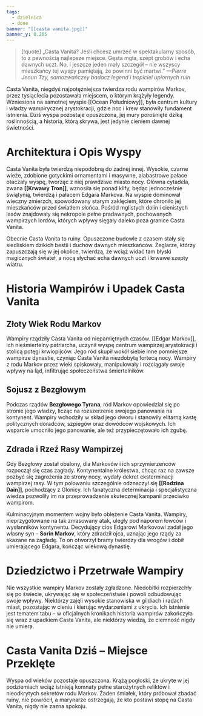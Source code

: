 ```yaml
---
tags:
  - dzielnica
  - done
banner: "[[casta vanita.jpg]]"
banner_y: 0.265
---
```

>[!quote] „Casta Vanita? Jeśli chcesz umrzeć w spektakularny sposób, to z pewnością najlepsze miejsce. Gęsta mgła, szept grobów i echa dawnych uczt. No, i jeszcze jeden mały szczegół – nie wszyscy mieszkańcy tej wyspy pamiętają, że powinni być martwi.”
>*—Pierre Jeoun Tzy, samozwańczey badacz legend i tropiciel upiornych ruin*

Casta Vanita, niegdyś najpotężniejsza twierdza rodu wampirów Markov, przez tysiąclecia pozostawała miejscem, o którym krążyły legendy. Wzniesiona na samotnej wyspie [[Ocean Południowy]], była centrum kultury i władzy wampirycznej arystokracji, gdzie noc i krew stanowiły fundament istnienia. Dziś wyspa pozostaje opuszczona, jej mury porośnięte dziką roślinnością, a historia, którą skrywa, jest jedynie cieniem dawnej świetności.
# **Architektura i Opis Wyspy**

Casta Vanita była twierdzą niepodobną do żadnej innej. Wysokie, czarne wieże, zdobione gotyckimi ornamentami i masywne, alabastrowe pałace otaczały wyspę, tworząc z niej prawdziwe miasto nocy. Główna cytadela, zwana **[[Krwawy Tron]]**, wznosiła się ponad klify, będąc jednocześnie świątynią, twierdzą i pałacem Edgara Markova. Na wyspie dominował wieczny zmierzch, spowodowany starym zaklęciem, które chroniło jej mieszkańców przed światłem słońca. Pośród mglistych dolin i cienistych lasów znajdowały się nekropole pełne pradawnych, pochowanych wampirzych lordów, których wpływy sięgały daleko poza granice Casta Vanita.

Obecnie Casta Vanita to ruiny. Opuszczone budowle z czasem stały się siedliskiem dzikich bestii i duchów dawnych mieszkańców. Żeglarze, którzy zapuszczają się w jej okolice, twierdzą, że wciąż widać tam błyski magicznych świateł, a nocą słychać echa dawnych uczt i krwawe szepty wiatru.
# **Historia Wampirów i Upadek Casta Vanita**
## **Złoty Wiek Rodu Markov**
Wampiry rządziły Casta Vanita od niepamiętnych czasów. [[Edgar Markov]], ich nieśmiertelny patriarcha, uczynił wyspę centrum wampirzej arystokracji i stolicą potęgi krwiopijców. Jego ród skupił wokół siebie inne pomniejsze wampirze dynastie, czyniąc Casta Vanita niezdobytą fortecą nocy. Wampiry z rodu Markov przez wieki spiskowały, manipulowały i rozciągały swoje wpływy na ląd, infiltrując społeczeństwa śmiertelników.
## **Sojusz z Bezgłowym**
Podczas rządów **Bezgłowego Tyrana**, ród Markov opowiedział się po stronie jego władzy, licząc na rozszerzenie swojego panowania na kontynent. Wampiry wchodziły w skład jego dworu i stanowiły elitarną kastę politycznych doradców, szpiegów oraz dowódców wojskowych. Ich wsparcie umocniło jego panowanie, ale też przypieczętowało ich zgubę.
## **Zdrada i Rzeź Rasy Wampirzej**
Gdy Bezgłowy został obalony, dla Markovów i ich sprzymierzeńców rozpoczął się czas zagłady. Kontynentalne królestwa, chcąc raz na zawsze pozbyć się zagrożenia ze strony nocy, wydały dekret eksterminacji wampirzej rasy. W tym polowaniu szczególnie odznaczył się **[[Rodzina Dain]]**, pochodzący z Glonicy. Ich fanatyczna determinacja i specjalistyczna wiedza pozwoliły im na przeprowadzenie skutecznej kampanii przeciwko wampirom.

Kulminacyjnym momentem wojny było oblężenie Casta Vanita. Wampiry, nieprzygotowane na tak zmasowany atak, uległy pod naporem łowców i wysłanników kontynentu. Decydujący cios Edgarowi Markovowi zadał jego własny syn – **Sorin Markov**, który zdradził ojca, uznając jego rządy za skazane na zagładę. To on otworzył bramy twierdzy dla wrogów i dobił umierającego Edgara, kończąc wiekową dynastię.
# **Dziedzictwo i Przetrwałe Wampiry**
Nie wszystkie wampiry Markov zostały zgładzone. Niedobitki rozpierzchły się po świecie, ukrywając się w społeczeństwie i powoli odbudowując swoje wpływy. Niektórzy zajęli wysokie stanowiska w gildiach i radach miast, pozostając w cieniu i kierując wydarzeniami z ukrycia. Ich istnienie jest tematem tabu – w oficjalnych kronikach historia wampirów zakończyła się wraz z upadkiem Casta Vanita, ale niektórzy wiedzą, że ciemność nigdy nie umiera.
# **Casta Vanita Dziś – Miejsce Przeklęte**
Wyspa od wieków pozostaje opuszczona. Krążą pogłoski, że ukryte w jej podziemiach wciąż istnieją komnaty pełne starożytnych reliktów i nieodkrytych sekretów rodu Markov. Żaden śmiałek, który próbował zbadać ruiny, nie powrócił, a marynarze ostrzegają, że kto postawi stopę na Casta Vanita, nigdy nie zazna spokoju.


